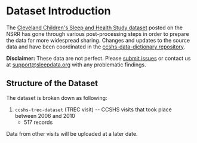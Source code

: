 # Dataset Introduction

The [Cleveland Children's Sleep and Health Study dataset](:files_path:/datasets) posted on the NSRR has gone through various post-processing steps in order to prepare the data for more widespread sharing. Changes and updates to the source data and have been coordinated in the [ccshs-data-dictionary repository](https://github.com/sleepepi/ccshs-data-dictionary).

**Disclaimer:** These data are not perfect. Please [submit issues](https://github.com/sleepepi/ccshs-data-dictionary/issues) or contact us at support@sleepdata.org with any problematic findings.

## Structure of the Dataset

The dataset is broken down as following:

1. `ccshs-trec-dataset` (TREC visit) -- CCSHS visits that took place between 2006 and 2010
	- 517 records

Data from other visits will be uploaded at a later date.
